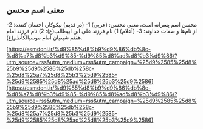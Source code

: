 ## معنی اسم محسن


محسن اسم پسرانه است، معنی محسن: (عربی) 1- (در قدیم) نیکوکار، احسان کننده؛ 2- از نام‌ها و صفات خداوند؛ 3- (اَعلام) 1) نام فرزند علی ابن ابیطالب(ع)؛ 2) نام فرزند امام هفتم شیعیان امام موسیالکاظم(ع).

[https://esmdoni.ir/%d9%85%d8%b9%d9%86%db%8c-%d8%a7%d8%b3%d9%85-%d9%85%d8%ad%d8%b3%d9%86/?utm_source=rss&utm_medium=rss&utm_campaign=%25d9%2585%25d8%25b9%25d9%2586%25db%258c-%25d8%25a7%25d8%25b3%25d9%2585-%25d9%2585%25d8%25ad%25d8%25b3%25d9%2586](https://esmdoni.ir/%d9%85%d8%b9%d9%86%db%8c-%d8%a7%d8%b3%d9%85-%d9%85%d8%ad%d8%b3%d9%86/?utm_source=rss&utm_medium=rss&utm_campaign=%25d9%2585%25d8%25b9%25d9%2586%25db%258c-%25d8%25a7%25d8%25b3%25d9%2585-%25d9%2585%25d8%25ad%25d8%25b3%25d9%2586) 